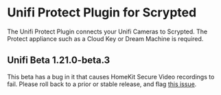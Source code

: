 # Unifi Protect Plugin for Scrypted

The Unifi Protect Plugin connects your Unifi Cameras to Scrypted. The Protect appliance such as a Cloud Key or Dream Machine is required.

## Unifi Beta 1.21.0-beta.3

This beta has a bug in it that causes HomeKit Secure Video recordings to fail. Please roll back to a prior or stable release, and flag [this issue](https://community.ui.com/releases/UniFi-Protect-Application-1-21-0-beta-3/32c7bb7a-697d-4841-8b9f-eef49b8682e9#comment/ad1c2710-2451-4612-847f-6413eb8ec0db).

